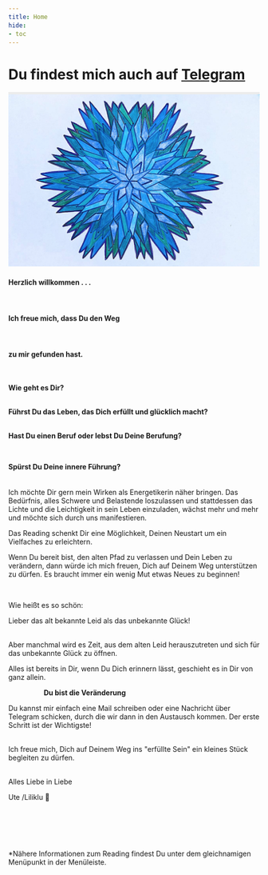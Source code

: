 ```yaml
---
title: Home
hide:
- toc
---
```

# Du findest mich auch auf [Telegram](https://t.me/Liliklu)

![](img/liliklu-blog.png)





#### Herzlich willkommen . . .

​

#### Ich freue mich, dass Du den Weg          

<br>

#### zu mir gefunden hast.

<br>

**Wie geht es Dir?**
<br>
​

**Führst Du das Leben, das Dich erfüllt und glücklich macht?**
<br>
​

**Hast Du einen Beruf oder lebst Du Deine Berufung?**

​<br>

**Spürst Du Deine innere Führung?**
<br>
<br><br>
Ich möchte Dir gern mein Wirken als Energetikerin näher bringen.
Das Bedürfnis, alles Schwere und Belastende loszulassen und stattdessen das Lichte und die Leichtigkeit in sein Leben einzuladen, wächst mehr und mehr und möchte sich durch uns manifestieren.

Das Reading schenkt Dir eine Möglichkeit, Deinen Neustart um ein
Vielfaches zu erleichtern.

Wenn Du bereit bist, den alten Pfad zu verlassen und Dein Leben zu verändern, dann würde ich mich freuen, Dich auf Deinem Weg unterstützen zu dürfen. Es braucht immer ein wenig Mut etwas Neues zu beginnen!

<br>

Wie heißt es so schön:

Lieber das alt bekannte Leid als das unbekannte Glück!

<br>
Aber manchmal wird es Zeit, aus dem alten Leid herauszutreten und sich für das unbekannte Glück zu öffnen.

Alles ist bereits in Dir, wenn Du Dich erinnern lässt, geschieht es in Dir von ganz allein. 

                  **Du bist die Veränderung**

Du kannst mir einfach eine Mail schreiben oder eine Nachricht über Telegram schicken, durch die wir dann in den Austausch kommen. Der erste Schritt ist der Wichtigste!
<br>​

Ich freue mich, Dich auf Deinem Weg ins "erfüllte Sein" ein kleines Stück begleiten zu dürfen.

<br>
​
Alles Liebe in Liebe

Ute /Liliklu 🦋

​
<br><br><br>
​

*Nähere Informationen zum Reading findest Du unter dem gleichnamigen Menüpunkt in der Menüleiste.

​
